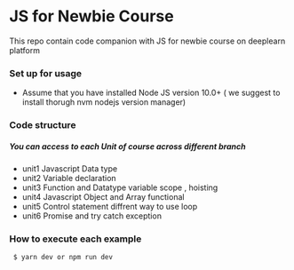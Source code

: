 # JS for Newbie Course

This repo contain code companion with JS for newbie course on deeplearn platform

### Set up for usage

- Assume that you have installed Node JS version 10.0+ ( we suggest to install thorugh nvm nodejs version manager)

### Code structure

##### You can access to each Unit of course across different branch

- unit1 Javascript Data type
- unit2 Variable declaration
- unit3 Function and Datatype variable scope , hoisting
- unit4 Javascript Object and Array functional
- unit5 Control statement diffrent way to use loop
- unit6 Promise and try catch exception

### How to execute each example

```shell
 $ yarn dev or npm run dev
```
